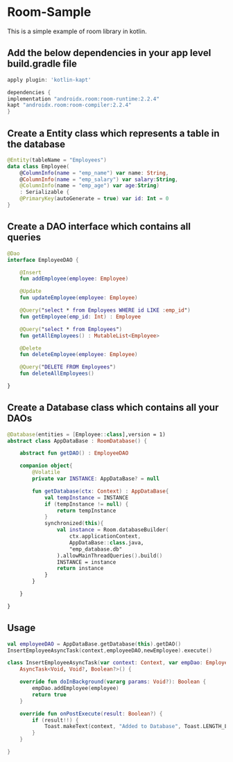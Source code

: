 # Room-Sample
This is a simple example of room library in kotlin.


## Add the below dependencies in your app level build.gradle file
```gradle
apply plugin: 'kotlin-kapt'

dependencies {
implementation "androidx.room:room-runtime:2.2.4"
kapt "androidx.room:room-compiler:2.2.4"
}
```

## Create a Entity class which represents a table in the database
```kotlin
@Entity(tableName = "Employees")
data class Employee(
    @ColumnInfo(name = "emp_name") var name: String,
    @ColumnInfo(name = "emp_salary") var salary:String,
    @ColumnInfo(name = "emp_age") var age:String)
    : Serializable {
    @PrimaryKey(autoGenerate = true) var id: Int = 0
}
```    

## Create a DAO interface which contains all queries
```kotlin
@Dao
interface EmployeeDAO {

    @Insert
    fun addEmployee(employee: Employee)

    @Update
    fun updateEmployee(employee: Employee)

    @Query("select * from Employees WHERE id LIKE :emp_id")
    fun getEmployee(emp_id: Int) : Employee

    @Query("select * from Employees")
    fun getAllEmployees() : MutableList<Employee>

    @Delete
    fun deleteEmployee(employee: Employee)

    @Query("DELETE FROM Employees")
    fun deleteAllEmployees()

}
```

## Create a Database class which contains all your DAOs
```kotlin
@Database(entities = [Employee::class],version = 1)
abstract class AppDataBase : RoomDatabase() {

    abstract fun getDAO() : EmployeeDAO

    companion object{
        @Volatile
        private var INSTANCE: AppDataBase? = null

        fun getDatabase(ctx: Context) : AppDataBase{
            val tempInstance = INSTANCE
            if (tempInstance != null) {
                return tempInstance
            }
            synchronized(this){
                val instance = Room.databaseBuilder(
                    ctx.applicationContext,
                    AppDataBase::class.java,
                    "emp_database.db"
                ).allowMainThreadQueries().build()
                INSTANCE = instance
                return instance
            }
        }

    }

}
``` 

## Usage
```kotlin
val employeeDAO = AppDataBase.getDatabase(this).getDAO()
InsertEmployeeAsyncTask(context,employeeDAO,newEmployee).execute()

class InsertEmployeeAsyncTask(var context: Context, var empDao: EmployeeDAO, var employee: Employee) :
    AsyncTask<Void, Void?, Boolean?>() {

    override fun doInBackground(vararg params: Void?): Boolean {
        empDao.addEmployee(employee)
        return true
    }

    override fun onPostExecute(result: Boolean?) {
        if (result!!) {
            Toast.makeText(context, "Added to Database", Toast.LENGTH_LONG).show()
        }
    }

}
```
